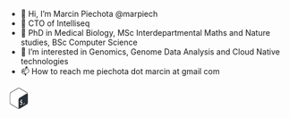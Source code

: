 - 👋 Hi, I’m Marcin Piechota @marpiech
- :briefcase: CTO of Intelliseq
- :briefcase: PhD in Medical Biology, MSc Interdepartmental Maths and Nature studies, BSc Computer Science
- 👀 I’m interested in Genomics, Genome Data Analysis and Cloud Native technologies
- 📫 How to reach me piechota dot marcin at gmail com

<div>
  <img src="https://github.com/devicons/devicon/blob/master/icons/bash/bash-plain.svg" title="Bash" alt="Bash" width="40" height="40"/>&nbsp;
</div>

<!---
marpiech/marpiech is a ✨ special ✨ repository because its `README.md` (this file) appears on your GitHub profile.
You can click the Preview link to take a look at your changes.
--->
